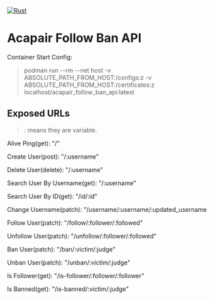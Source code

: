 [![Rust](https://github.com/Acapair/acapair_follow_ban_api/actions/workflows/rust.yml/badge.svg)](https://github.com/Acapair/acapair_follow_ban_api/actions/workflows/rust.yml)
# Acapair Follow Ban API

Container Start Config: 

>podman run --rm --net host -v ABSOLUTE_PATH_FROM_HOST:/configs:z  -v ABSOLUTE_PATH_FROM_HOST:/certificates:z localhost/acapair_follow_ban_api:latest


## Exposed URLs
>: means they are variable.

Alive Ping(get): "/"

Create User(post): "/:username"

Delete User(delete): "/:username"

Search User By Username(get): "/:username"

Search User By ID(get): "/id/:id"

Change Username(patch): "/username/:username/:updated_username

Follow User(patch): "/follow/:follower/:followed"

Unfollow User(patch): "/unfollow/:follower/:followed"

Ban User(patch): "/ban/:victim/:judge"

Unban User(patch): "/unban/:victim/:judge"

Is Follower(get): "/is-follower/:follower/:follower"

Is Banned(get): "/is-banned/:victim/:judge"